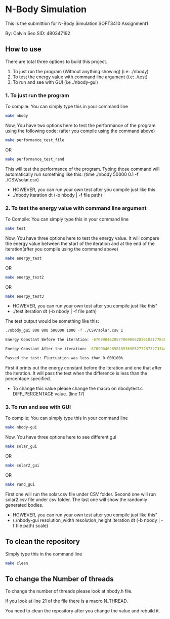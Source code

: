 # N-Body Simulation

This is the submittion for N-Body Simulation SOFT3410 Assignment1

By: Calvin Seo
SID: 480347192

## How to use

There are total three options to build this project.
1. To just run the program (Without anything showing) (i.e: ./nbody)
2. To test the energy value with command line argument (i.e: ./test)
3. To run and see with GUI (i:e ./nbody-gui)

### 1. To just run the program 

To compile: You can simply type this in your command line
```bash
make nbody
```

Now, You have two options here to test the performance of the program using the following code: (after you compile using the command above)

```bash
make performance_test_file
```
OR
```bash
make performance_test_rand
```

This will test the performance of the program.
Typing those command will automatically run something like this:
(time ./nbody 50000 0.1 -f ./CSV/solar.csv)

- HOWEVER, you can run your own test after you compile just like this
- ./nbody iteration dt (-b nbody | -f file path)

### 2. To test the energy value with command line argument

To Compile: You can simply type this in your command line
```bash
make test
```

Now, You have three options here to test the energy value. It will compare the energy value between the start of the iteration and at the end of the iteration(after you compile using the command above)

```bash
make energy_test
```
OR
```bash
make energy_test2
```
OR
```bash
make energy_test3
```

- HOWEVER, you can run your own test after you compile just like this"
- ./test iteration dt (-b nbody | -f file path)

The test output would be something like this:
```bash
./nbody_gui 800 800 500000 1000 -f ./CSV/solar.csv 1

Energy Constant Before the iteration: -6709904628577069066283610317783040.000000

Energy Constant After the iteration: -6709904628581853690527728732733440.000000

Passed the test: Fluctuation was less than 0.000100%
```
First it prints out the energy constant before the iteration and one that after the iteration. It will pass the test when the difference is less than the percentage specified. 

- To change this value please change the macro on nbodytest.c DIFF_PERCENTAGE value. (line 17)

### 3. To run and see with GUI

To compile: You can simply type this in your command line
```bash
make nbody-gui
```

Now, You have three options here to see different gui

```bash
make solar_gui
```
OR
```bash
make solar2_gui
```
OR
```bash
make rand_gui
```

First one will run the solar.csv file under CSV folder. Second one will run solar2.csv file under csv folder. The last one will show the randomly generated bodies. 

- HOWEVER, you can run your own test after you compile just like this"
- (./nbody-gui resolution_width resolution_height iteration dt (-b nbody | -f file path) scale)

## To clean the repository

Simply type this in the command line
```bash
make clean
```

## To change the Number of threads
To change the number of threads please look at nbody.h file.

If you look at line 21 of the file there is a macro N_THREAD.

You need to clean the repository after you change the value and rebuild it.
